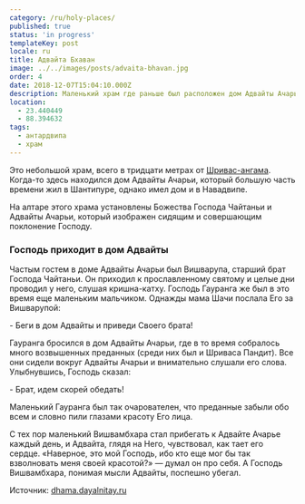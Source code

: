 ```yaml
---
category: /ru/holy-places/
published: true
status: 'in progress'
templateKey: post
locale: ru
title: Адвайта Бхаван
image: ../../images/posts/advaita-bhavan.jpg
order: 4
date: 2018-12-07T15:04:10.000Z
description: Маленький храм где раньше был расположен дом Адвайты Ачарьи
location:
  - 23.440449
  - 88.394632
tags:
  - антардвипа
  - храм
---
```


Это небольшой храм, всего в тридцати метрах от [Шривас-ангама](/ru/srivas-angan). Когда-то здесь находился дом Адвайты Ачарьи, который большую часть времени жил в Шантипуре, однако имел дом и в Навадвипе.

На алтаре этого храма установлены Божества Господа Чайтаньи и Адвайты Ачарьи, который изображен сидящим и совершающим поклонение Господу.

### Господь приходит в дом Адвайты
Частым гостем в доме Адвайты Ачарьи был Вишварупа, старший брат Господа Чайтаньи. Он приходил к прославленному святому и целые дни проводил у него, слушая кришна-катху. Господь Гауранга же был в это время еще маленьким мальчиком. Однажды мама Шачи послала Его за Вишварупой:

\- Беги в дом Адвайты и приведи Своего брата!

Гауранга бросился в дом Адвайты Ачарьи, где в то время собралось много возвышенных преданных (среди них был и Шриваса Пандит). Все они сидели вокруг Адвайты Ачарьи и внимательно слушали его слова. Улыбнувшись, Господь сказал:

\- Брат, идем скорей обедать!

Маленький Гауранга был так очарователен, что преданные забыли обо всем и словно пили глазами красоту Его лица.

С тех пор маленький Вишвамбхара стал прибегать к Адвайте Ачарье каждый день, и Адвайта, глядя на Него, чувствовал, как тает его сердце. «Наверное, это мой Господь, ибо кто еще мог бы так взволновать меня своей красотой?» — думал он про себя. А Господь Вишвамбхара, понимая мысли Адвайты, поспешно убегал.

Источник: [dhama.dayalnitay.ru](http://dhama.dayalnitay.ru/)

<tbd locale="ru" url="mailto:haribol@mayapur.live"></tbd>
